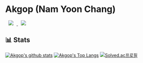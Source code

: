 # Akgop (Nam Yoon Chang)

<a href="https://akgop.github.io/">
    <img 
        src="http://img.shields.io/badge/-Github%20Blog-181717?style=flat&logo=github&link=https://akgop.github.io/"
        style="height : auto; margin-left : 10px; margin-right : 10px;"/>
</a>
<a href="https://akgop.notion.site/akgop/61606169a5704beeb0c27f2a8daabaf8">
    <img 
        src="http://img.shields.io/badge/-Resume-181717?style=flat&logo=notion&link=https://akgop.notion.site/akgop/61606169a5704beeb0c27f2a8daabaf8"
        style="height : auto; margin-left : 10px; margin-right : 10px;"/>
</a>


## :bar_chart: Stats
[![Akgop's github stats](https://github-readme-stats.vercel.app/api?username=Akgop&show_icons=true&count_private=true&theme=gruvbox)](https://github.com/anuraghazra/github-readme-stats)
[![Akgop's Top Langs](https://github-readme-stats.vercel.app/api/top-langs/?username=Akgop&exclude_repo=Akgop.github.io,Needs-web&layout=compact&theme=gruvbox&langs_count=8&hide=Makefile)](https://github.com/anuraghazra/github-readme-stats)
[![Solved.ac프로필](http://mazassumnida.wtf/api/v2/generate_badge?boj=biblus)](https://solved.ac/biblus)



